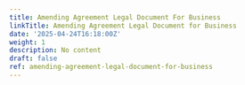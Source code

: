```yaml
---
title: Amending Agreement Legal Document For Business
linkTitle: Amending Agreement Legal Document for Business
date: '2025-04-24T16:18:00Z'
weight: 1
description: No content
draft: false
ref: amending-agreement-legal-document-for-business
---
```



